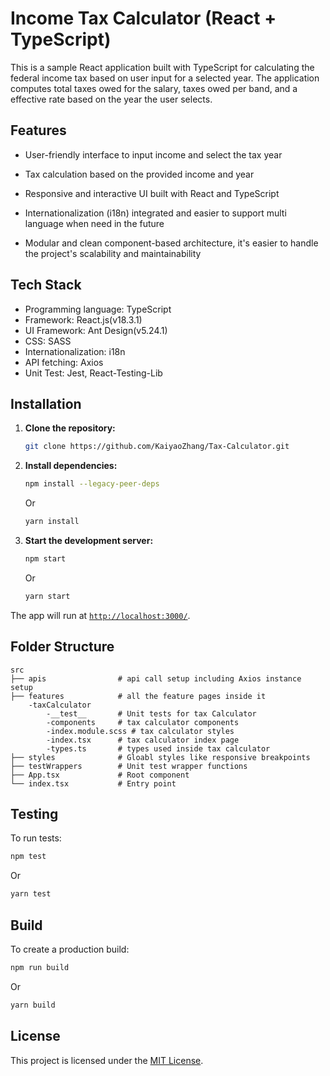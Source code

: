 # Income Tax Calculator (React + TypeScript)

This is a sample React application built with TypeScript for calculating the federal income tax based on user input for a selected year. The application computes total taxes owed for the salary, taxes owed per band, and a  effective rate based on the year the user selects.

## Features

- User-friendly interface to input income and select the tax year

- Tax calculation based on the provided income and year

- Responsive and interactive UI built with React and TypeScript

- Internationalization (i18n) integrated and easier to support multi language when need in the future 

- Modular and clean component-based architecture, it's easier to handle the project's scalability and maintainability

## Tech Stack

- Programming language: TypeScript
- Framework: React.js(v18.3.1)
- UI Framework: Ant Design(v5.24.1)
- CSS: SASS
- Internationalization: i18n
- API fetching: Axios
- Unit Test: Jest, React-Testing-Lib

## Installation

1. **Clone the repository:**

   ```bash
   git clone https://github.com/KaiyaoZhang/Tax-Calculator.git
   ```

2. **Install dependencies:**

   ```bash
   npm install --legacy-peer-deps
   ```

   Or

   ```bash
   yarn install
   ```

3. **Start the development server:**

   ```bash
   npm start
   ```

   Or

   ```bash
   yarn start
   ```

The app will run at [`http://localhost:3000/`](http://localhost:3000/).

## Folder Structure

```
src
├── apis                # api call setup including Axios instance setup
├── features            # all the feature pages inside it
    -taxCalculator
        -__test__       # Unit tests for tax Calculator
        -components     # tax calculator components
        -index.module.scss # tax calculator styles
        -index.tsx      # tax calculator index page
        -types.ts       # types used inside tax calculator
├── styles              # Gloabl styles like responsive breakpoints
├── testWrappers        # Unit test wrapper functions
├── App.tsx             # Root component
└── index.tsx           # Entry point
```

## Testing

To run tests:

```bash
npm test
```

Or

```bash
yarn test
```


## Build

To create a production build:

```bash
npm run build
```

Or

```bash
yarn build
```


## License

This project is licensed under the [MIT License](LICENSE).